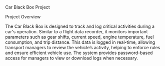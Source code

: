 Car Black Box Project


Project Overview


The Car Black Box is designed to track and log critical activities during a car's operation. Similar to a flight data recorder, it monitors important parameters such as gear shifts, current speed, engine temperature, fuel consumption, and trip distance. This data is logged in real-time, allowing transport managers to review the vehicle’s activity, helping to enforce rules and ensure efficient vehicle use. The system provides password-based access for managers to view or download logs when necessary.
